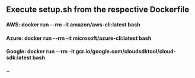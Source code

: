 ## Execute setup.sh from the respective Dockerfile 
#### AWS: docker run --rm -it amazon/aws-cli:latest bash
#### Azure: docker run --rm -it microsoft/azure-cli:latest bash
#### Google: docker run --rm -it gcr.io/google.com/cloudsdktool/cloud-sdk:latest bash
~                                                                                         
